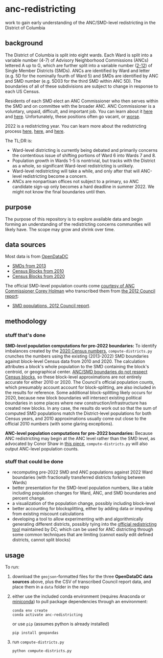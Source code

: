 # anc-redistricting
work to gain early understanding of the ANC/SMD-level redistricting in the District of Columbia

## background
The District of Columbia is split into eight wards. Each Ward is split into a variable number (4-7) of Advisory Neighborhood Commissions (ANCs) lettered A up to G, which are further split into a variable number ([2-12](https://twitter.com/ANCJonah/status/1444102088187908096?s=20)) of Single Member Districts (SMDs). ANCs are identified by Ward and letter (e.g. 5D for the nominally fourth of Ward 5) and SMDs are identified by ANC and SMD number (e.g. 5D03 for the third SMD within ANC 5D). The boundaries of all of these subdivisions are subject to change in response to each US Census.

Residents of each SMD elect an ANC Commissioner who then serves within the SMD and on committee with the broader ANC. ANC Commissioner is a voluntary, unpaid, difficult, and important job. You can learn about it [here](https://anc.dc.gov/page/about-ancs) and [here](https://ggwash.org/view/43008/advisory-neighborhood-commissions-explained). Unfortunately, these positions often go vacant, or [worse](https://twitter.com/PritaPiekara/status/1445941469999730688?s=20).

2022 is a redistricting year. You can learn more about the redistricting process [here](https://planning.dc.gov/page/district-columbia-2021-ward-redistricting), [here](https://www.elissasilverman.com/redistricting), and [here](https://dcist.com/story/21/05/25/as-d-c-kicks-off-redistricting-process-two-concerns-emerge-timing-and-parking/).

The TL;DR is:
- Ward-level districting is currently being debated and primarily concerns the contentious issue of shifting portions of Ward 6 into Wards 7 and 8.
- Population growth in Wards 1-5 is nontrivial, but tracks with the District as a whole, so significant Ward-level redistricting is unlikely.
- Ward-level redistricting will take a while, and only after that will ANC-level redistricting become a concern.
- ANCs are nonpartisan offices not subject to a primary, so ANC candidate sign-up only becomes a hard deadline in summer 2022. We might not know the final boundaries until then.

## purpose
The purpose of this repository is to explore available data and begin forming an understanding of the redistricting concerns communities will likely have. The scope may grow and shrink over time.

## data sources
Most data is from [OpenDataDC](https://opendata.dc.gov)
- [SMDs from 2013](https://opendata.dc.gov/datasets/DCGIS::single-member-district-from-2013/about)
- [Census Blocks from 2010](https://opendata.dc.gov/datasets/DCGIS::census-blocks-in-2010/about)
- [Census Blocks from 2020](https://opendata.dc.gov/datasets/DCGIS::census-blocks-in-2020/about)

The official SMD-level population counts come [courtesy of ANC Commissioner Corey Holman](https://twitter.com/coreyholman/status/1468403875375951872?s=20) who transcribed them from [the 2012 Council report](https://lims.dccouncil.us/downloads/LIMS/26284/Committee_Report/B19-0528-COMMITTEEREPORT.pdf):
- [SMD populations, 2012 Council report](https://coreyholman.com/wp-content/uploads/2021/12/SMDPopulation.csv).

## methodology
### stuff that's done
**SMD-level population computations for pre-2022 boundaries:** To identify imbalances created by the [2020 Census numbers](https://planning.dc.gov/publication/2020-census-information-and-data), `compute-districts.py` crunches the numbers using the existing (2013-2022) SMD boundaries against block-level Census data from 2010 and 2020. The calculation attributes a block's whole population to the SMD containing the block's centroid, or geographical center. [ANC/SMD boundaries do not respect Census blocks](https://twitter.com/coreyholman/status/1426168813628833796?s=20), so these block-level approximations are not entirely accurate for either 2010 or 2020. The Council's official population counts, which presumably account account for block-splitting, are also included in the results for reference. Some additional block-splitting likely occurs for 2020, because new block boundaries will intersect existing political boundaries in some places where new construction/infrastructure has created new blocks. In any case, the results do work out so that the sum of computed SMD populations match the District-level populations for both Census years, and 2010 approximations usually come out close to the official 2010 numbers (with some glaring exceptions).

**ANC-level population computations for pre-2022 boundaries:** Because ANC redistricting may begin at the ANC level rather than the SMD level, as advocated by Conor Shaw in [this piece](https://ggwash.org/view/83332/why-we-should-increase-the-number-of-ward-5-advisory-neighborhood-commissions), `compute-districts.py` will also output ANC-level population counts.

### stuff that could be done
- recomputing pre-2022 SMD and ANC populations against 2022 Ward boundaries (with fractionally transferred districts forking between Wards)
- better presentation for the SMD-level population numbers, like a table including population changes for Ward, ANC, and SMD boundaries and percent change.
- a visualization of the population change, possibly including block-level
- better accounting for blocksplitting, either by adding data or imputing from existing miscount calculations
- developing a tool to allow experimenting with and algorithmically generating different districts, possibly tying into the  [official redistricting tool](https://dcredistricting.esriemcs.com) maintained by DC; which can be used for ANC districting through some common techniques that are limiting (cannot easily edit defined districts, cannot split blocks)

## usage
To run:
1. download the `geojson`-formatted files for the three **OpenDataDC data sources** above, plus the CSV of transcribed Council report data, and place them in a `data` folder in the repo
1. either use the included conda environment (requires Anaconda or [miniconda](https://docs.conda.io/en/latest/miniconda.html)) to pull package dependencies through an environment:

   ```shell
   conda env create
   conda activate anc-redistricting
   ```

   or use `pip` (assumes python is already installed)

   ```shell
   pip install geopandas
   ```

1. run `compute-districts.py`

   ```shell
   python compute-districts.py
   ```
